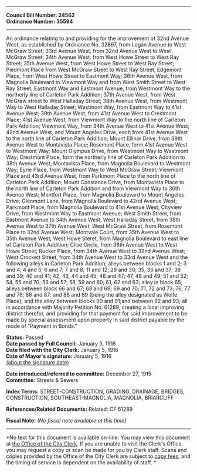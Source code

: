 * * * * *  
  
**Council Bill Number: [](#h0)[](#h2)24562**   
**Ordinance Number: 35594**  
  
* * * * *  
  
An ordinance relating to and providing for the improvement of 32nd Avenue West, as established by Ordinance No. 32897, from Logan Avenue to West McGraw Street; 33rd Avenue West, from 32nd Avenue West to West McGraw Street; 34th Avenue West, from West Howe Street to West Ray Street; 35th Avenue West, from West Howe Street to West Ray Street; Piedmont Place from West McGraw Street to West Ray Street, Edgemont Place, from West Howe Street to Eastmont Way; 36th Avenue West, from Magnolia Boulevard to Viewmont Way and from West Smith Street to West Ray Street; Eastmont Way and Eastmont Avenue, from Westmont Way to the northerly line of Carleton Park Addition; 37th Avenue West, from West McGraw street to West Halladay Street; 38th Avenue West, from Westmont Way to West Halladay Street; Westmont Way, from Eastmont Way to 41st Avenue West; 39th Avenue West, from 41st Avenue West to Crestmont Place; 41st Avenue West, from Viewmont Way to the north line of Carleton Park Addition; Viewmont Way, from 34th Avenue West to 41st Avenue West; 42nd Avenue West, and Mount Angeles Drive, each from 41st Avenue West to the north line of Carleton Park Addition; Mount Ellinor Drive, from 39th Avenue West to Montavista Place; Rosemont Place, form 41st Avenue West to Westmont Way; Mount Olympus Drive, from Westmont Way to Westmont Way; Crestmont Place, form the northerly line of Carleton Park Addition to 38th Avenue West; Montavista Place, from Magnolia Boulevard to Westmont Way; Eyrie Place, from Westmont Way to West McGraw Street; Viewmont Place and 43rd Avenue West, from Parkmont Place to the north line of Carleton Park Addition; Mount Constance Drive, from Montavista Place to the north line of Carleton Park Addition and from Viewmont Way to 36th Avenue West; Montfort Place, from Magnolia Boulevard to Mount Angeles Drive; Glenmont Lane, from Magnolia Boulevard to 42nd Avenue West; Parkmont Place, from Magnolia Boulevard to 41st Avenue West; Cityview Drive, from Westmont Way to Eastmont Avenue; West Smith Street, from Eastmont Avenue to 34th Avenue West; West Halladay Street, from 38th Avenue West to 37th Avenue West; West McGraw Street, from Rosemont Place to 32nd Avenue West; Montvale Court, from 35th Avenue West to 35th Avenue West; West Howe Steret, from Magnolia Boulevard to east line of Carleton Park Addition; Clise Circle, from 36th Avenue West to West Howe Street; Rucker Place, from 34th Avenue West to 32nd Avenue West; West Crockett Street, from 34th Avenue West to 33rd Avenue West and the following alleys in Carleton Park Addition; alleys between blocks 1 and 2; 3 and 4; 4 and 5; 6 and 7; 7 and 8; 11 and 12; 29 and 30; 35, 36 and 37; 38 and 39; 40 and 41; 42, 43, 44 and 45; 46 and 47; 47, 48 and 49; 51 and 52; 54, 55 and 70; 56 and 57; 58, 59 and 60; 61, 62 and 63; alley in block 65; alleys between block 66 and 67; 68 and 69; 69 and 70; 71, 72 and 73; 76, 77 and 78; 86 and 87; and 88 and 89 (being the alley designated as Wolfe Place); and the alley between blocks 90 and 91;and between 92 and 93; all in accordance with Majority Petition No. 61289, creating a local improving district therefor, and providing for that payment for said improvement to be made by special assessment upon property in said district payable by the mode of "Payment in Bonds."  
  
**Status:** Passed   
**Date passed by Full Council:** January 3, 1916   
**Date filed with the City Clerk:** January 5, 1916   
**Date of Mayor's signature:** January 5, 1916   
[(about the signature date)](/~public/approvaldate.htm)   
  
  
**Date introduced/referred to committee:** December 27, 1915   
**Committee:** Streets & Sewers   
  
**Index Terms:** STREET-CONSTRUCTION, GRADING, DRAINAGE, BRIDGES, CONSTRUCTION, SOUTHEAST-MAGNOLIA, MAGNOLIA, BRIARCLIFF  
  
**References/Related Documents:** Related: CF 61289  
  
**Fiscal Note:** *(No fiscal note available at this time)*  
  
* * * * *  
  
*No text for this document is available on-line. You may view this document at [the Office of the City Clerk](http://www.seattle.gov/leg/clerk/contactUs.htm). If you are unable to visit the Clerk's Office, you may request a copy or scan be made for you by Clerk staff. Scans and copies provided by the Office of the City Clerk are subject to [copy fees](http://clerk.seattle.gov/~public/clerkfees.htm), and the timing of service is dependent on the availability of staff. *  
  
  
